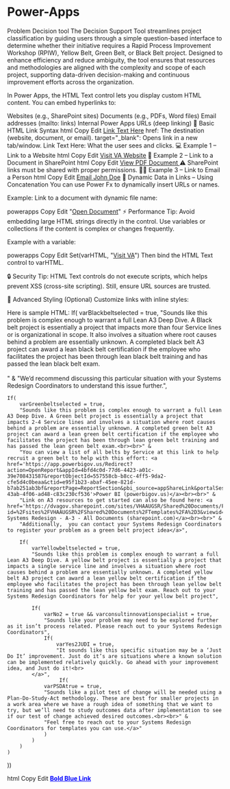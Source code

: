 # Power-Apps
Problem Decision tool
The Decision Support Tool streamlines project classification by guiding users through a simple question-based interface to determine whether their initiative requires a Rapid Process Improvement Workshop (RPIW), Yellow Belt, Green Belt, or Black Belt project. Designed to enhance efficiency and reduce ambiguity, the tool ensures that resources and methodologies are aligned with the complexity and scope of each project, supporting data-driven decision-making and continuous improvement efforts across the organization.

In Power Apps, the HTML Text control lets you display custom HTML content. You can embed hyperlinks to:

Websites (e.g., SharePoint sites)
Documents (e.g., PDFs, Word files)
Email addresses (mailto: links)
Internal Power Apps URLs (deep linking)
🔗 Basic HTML Link Syntax
html
Copy
Edit
<a href="URL_HERE" target="_blank">Link Text Here</a>
href: The destination (website, document, or email).
target="_blank": Opens link in a new tab/window.
Link Text Here: What the user sees and clicks.
💻 Example 1 – Link to a Website
html
Copy
Edit
<a href="https://www.va.gov" target="_blank">Visit VA Website</a>
📄 Example 2 – Link to a Document in SharePoint
html
Copy
Edit
<a href="https://yourorg.sharepoint.com/sites/Docs/Shared%20Documents/Example.pdf" target="_blank">
View PDF Document
</a>
⚠️ SharePoint links must be shared with proper permissions.
👨‍💼 Example 3 – Link to Email a Person
html
Copy
Edit
<a href="mailto:john.doe@va.gov">Email John Doe</a>
🧠 Dynamic Data in Links – Using Concatenation
You can use Power Fx to dynamically insert URLs or names.

Example: Link to a document with dynamic file name:

powerapps
Copy
Edit
"<a href='https://yourorg.sharepoint.com/sites/Docs/Shared%20Documents/" & FileName.Text & "' target='_blank'>Open Document</a>"
⚡ Performance Tip:
Avoid embedding large HTML strings directly in the control. Use variables or collections if the content is complex or changes frequently.

Example with a variable:

powerapps
Copy
Edit
Set(varHTML, "<a href='https://www.va.gov' target='_blank'>Visit VA</a>")
Then bind the HTML Text control to varHTML.

🔒 Security Tip:
HTML Text controls do not execute scripts, which helps prevent XSS (cross-site scripting). Still, ensure URL sources are trusted.

🔧 Advanced Styling (Optional)
Customize links with inline styles:

Here is sample HTML:
If(
    varBlackbeltselected = true,
    "Sounds like this problem is complex enough to warrant a full Lean A3 Deep Dive. A Black belt project is essentially a project that impacts more than four Service lines or is organizational in scope. It also involves a situation where root causes behind a problem are essentially unknown. A completed black belt A3 project can award a lean black belt certification if the employee who facilitates the project has been through lean black belt training and has passed the lean black belt exam.<br><br>" &
    "We’d recommend discussing this particular situation with your Systems Redesign Coordinators to understand this issue further.",
    
    If(
        varGreenbeltselected = true,
        "Sounds like this problem is complex enough to warrant a full Lean A3 Deep Dive. A Green belt project is essentially a project that impacts 2-4 Service lines and involves a situation where root causes behind a problem are essentially unknown. A completed green belt A3 project can award a lean green belt certification if the employee who facilitates the project has been through lean green belt training and has passed the lean green belt exam.<br><br>" &
        "You can view a list of all belts by Service at this link to help recruit a green belt to help with this effort: <a href='https://app.powerbigov.us/Redirect?action=OpenReport&appId=4bfd4c0d-77d6-4423-a01c-39e708431587&reportObjectId=557558cb-b8cc-4ff5-9da2-cfe5d4c0beaa&ctid=e95f1b23-abaf-45ee-821d-b7ab251ab3bf&reportPage=ReportSection&pbi_source=appShareLink&portalSessionId=eb2b6f1c-43ab-4f06-ad48-c83c230cf536'>Power BI (powerbigov.us)</a><br><br>" &
        "Link on A3 resources to get started can also be found here: <a href='https://dvagov.sharepoint.com/sites/VHAAUGSR/Shared%20Documents/Forms/AllItems.aspx?id=%2Fsites%2FVHAAUGSR%2FShared%20Documents%2FTemplates%2FA%2D3&viewid=0d14f825%2D6c62%2D4228%2D9f05%2D1e2f3e4eca45'>CNVAMC Systems Redesign - A-3 - All Documents (sharepoint.com)</a><br><br>" &
        "Additionally,  you can contact your Systems Redesign Coordinators to register your problem as a green belt project idea</a>",
        
        If(
            varYellowbeltselected = true, 
            "Sounds like this problem is complex enough to warrant a full Lean A3 Deep Dive. A yellow belt project is essentially a project that impacts a single service line and involves a situation where root causes behind a problem are essentially unknown. A completed yellow belt A3 project can award a lean yellow belt certification if the employee who facilitates the project has been through lean yellow belt training and has passed the lean yellow belt exam. Reach out to your Systems Redesign Coordinators for help for your yellow belt project",
            
            If(
                varNo2 = true && varconsultinnovationspecialist = true,
                "Sounds like your problem may need to be explored further as it isn’t process related. Please reach out to your Systems Redesign Coordinators",
                If(
                    varYes2JUDI = true,
                    "It sounds like this specific situation may be a ‘Just Do It’ improvement. Just do it’s are situations where a known solution can be implemented relatively quickly. Go ahead with your improvement idea, and Just do it!<br>
            </a>",
                     If(
                varPSDAtrue = true,
                "Sounds like a pilot test of change will be needed using a Plan-Do-Study-Act methodology. These are best for smaller projects in a work area where we have a rough idea of something that we want to try, but we’ll need to study outcomes data after implementation to see if our test of change achieved desired outcomes.<br><br>" &
                "Feel free to reach out to your Systems Redesign Coordinators for templates you can use.</a>"
                )
            )
        )
    )
))


html
Copy
Edit
<a href="https://va.gov" style="color:blue; font-weight:bold;" target="_blank">Bold Blue Link</a>
